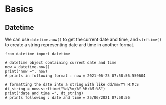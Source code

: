 
# Basics

## Datetime

We can use `datetime.now()` to get the current date and time, and `strftime()` to create a string representing date and time in another format.

	from datetime import datetime

	# datetime object containing current date and time
	now = datetime.now()
	print("now =", now)
	# prints in following format : now = 2021-06-25 07:58:56.550604

	# formatting the date into a string with like dd/mm/YY H:M:S
	dt_string = now.strftime("%d/%m/%Y %H:%M:%S")
	print("date and time =", dt_string)
	# prints following : date and time = 25/06/2021 07:58:56